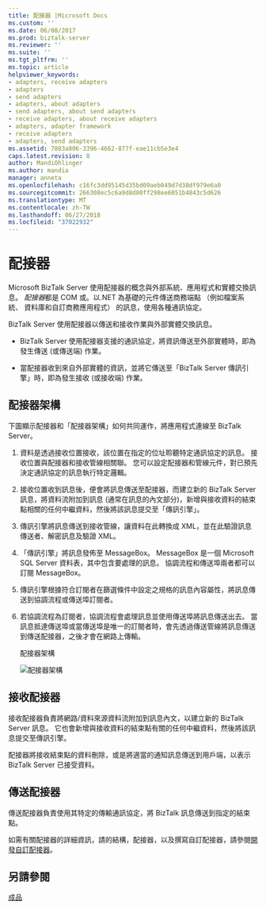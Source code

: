 ```yaml
---
title: 配接器 |Microsoft Docs
ms.custom: ''
ms.date: 06/08/2017
ms.prod: biztalk-server
ms.reviewer: ''
ms.suite: ''
ms.tgt_pltfrm: ''
ms.topic: article
helpviewer_keywords:
- adapters, receive adapters
- adapters
- send adapters
- adapters, about adapters
- send adapters, about send adapters
- receive adapters, about receive adapters
- adapters, adapter framework
- receive adapters
- adapters, send adapters
ms.assetid: 7803a806-3396-4662-877f-eae11cb5e3e4
caps.latest.revision: 8
author: MandiOhlinger
ms.author: mandia
manager: anneta
ms.openlocfilehash: c16fc3dd95145d35bd09aeb049d7d38df979e6a0
ms.sourcegitcommit: 266308ec5c6a9d8d80ff298ee6051b4843c5d626
ms.translationtype: MT
ms.contentlocale: zh-TW
ms.lasthandoff: 06/27/2018
ms.locfileid: "37022932"
---
```

# <a name="adapters"></a>配接器
Microsoft BizTalk Server 使用配接器的概念與外部系統、應用程式和實體交換訊息。 *配接器*都是 COM 或。以.NET 為基礎的元件傳送商務端點 （例如檔案系統、 資料庫和自訂商務應用程式） 的訊息，使用各種通訊協定。  
  
 BizTalk Server 使用配接器以傳送和接收作業與外部實體交換訊息。  
  
-   BizTalk Server 使用配接器支援的通訊協定，將資訊傳送至外部實體時，即為發生傳送 (或傳送端) 作業。  
  
-   當配接器收到來自外部實體的資訊，並將它傳送至「BizTalk Server 傳訊引擎」時，即為發生接收 (或接收端) 作業。  
  
## <a name="the-adapter-framework"></a>配接器架構  
 下圖顯示配接器和「配接器架構」如何共同運作，將應用程式連線至 BizTalk Server。  
  
1. 資料是透過接收位置接收，該位置在指定的位址聆聽特定通訊協定的訊息。 接收位置與配接器和接收管線相關聯。 您可以設定配接器和管線元件，對已預先決定通訊協定的訊息執行特定邏輯。  
  
2. 接收位置收到訊息後，便會將訊息傳送至配接器，而建立新的 BizTalk Server 訊息，將資料流附加到訊息 (通常在訊息的內文部分)，新增與接收資料的結束點相關的任何中繼資料，然後將該訊息提交至「傳訊引擎」。  
  
3. 傳訊引擎將訊息傳送到接收管線，讓資料在此轉換成 XML，並在此驗證訊息傳送者、解密訊息及驗證 XML。  
  
4. 「傳訊引擎」將訊息發佈至 MessageBox。 MessageBox 是一個 Microsoft SQL Server 資料表，其中包含要處理的訊息。 協調流程和傳送埠兩者都可以訂閱 MessageBox。  
  
5. 傳訊引擎根據符合訂閱者在篩選條件中設定之規格的訊息內容屬性，將訊息傳送到協調流程或傳送埠訂閱者。  
  
6. 若協調流程為訂閱者，協調流程會處理訊息並使用傳送埠將訊息傳送出去。 當訊息抵達傳送埠或當傳送埠是唯一的訂閱者時，會先透過傳送管線將訊息傳送到傳送配接器，之後才會在網路上傳輸。  
  
   配接器架構  
  
   ![配接器架構](../core/media/ebiz-sdk-adpttoday.gif "ebiz_sdk_adpttoday")  
  
## <a name="receive-adapters"></a>接收配接器  
 接收配接器負責將網路/資料來源資料流附加到訊息內文，以建立新的 BizTalk Server 訊息。 它也會新增與接收資料的結束點有關的任何中繼資料，然後將該訊息提交至傳訊引擎。  
  
 配接器將接收結束點的資料刪除，或是將適當的通知訊息傳送到用戶端，以表示 BizTalk Server 已接受資料。  
  
## <a name="send-adapters"></a>傳送配接器  
 傳送配接器負責使用其特定的傳輸通訊協定，將 BizTalk 訊息傳送到指定的結束點。  
  
 如需有關配接器的詳細資訊，請的結構，配接器，以及撰寫自訂配接器，請參閱[開發自訂配接器](../core/developing-custom-adapters.md)。  
  
## <a name="see-also"></a>另請參閱  
 [成品](../core/artifacts.md)